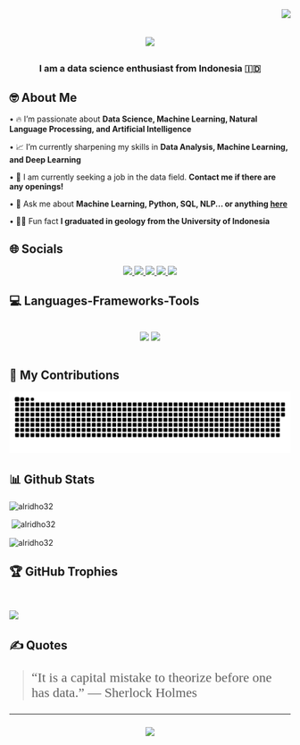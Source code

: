<img align="right" src="https://visitcount.itsvg.in/api?id=alridho32&icon=0&color=5" />

<h1 align="center">
    <img src="https://readme-typing-svg.herokuapp.com/?font=Fredericka+the+Great&color=DC143C&size=50&center=true&vCenter=true&width=1000&height=70&duration=5000&lines=Hi+There!+👋;+My+Name+is+Alridho;+Nice+to+Meet+You!;" />
</h1>

<h3 align="center">I am a data science enthusiast from Indonesia 🇮🇩</h3>

<h2 align="left">🤓 About Me</h2>
<div align="left">

• 🔥 I’m passionate about **Data Science, Machine Learning, Natural Language Processing, and Artificial Intelligence**

• 📈 I’m currently sharpening my skills in **Data Analysis, Machine Learning, and Deep Learning**

• 💼 I am currently seeking a job in the data field. **Contact me if there are any openings!**

• 💬 Ask me about **Machine Learning, Python, SQL, NLP... or anything [here](https://github.com/alridho32/alridho32/issues)**

• 👨‍🎓 Fun fact **I graduated in geology from the University of Indonesia**

<h2 align="left">🌐 Socials</h2>

<div align="center"> 
  <a href="https://instagram.com/alridhozulkarnaen" target="_blank">
    <img src="https://img.shields.io/badge/Instagram-%23E4405F.svg?style=for-the-badge&logo=instagram&logoColor=white" />
  </a>
  <a href="https://discord.gg/4JTwCAgF" target="_blank">
    <img src="https://img.shields.io/badge/Discord-%237289DA.svg?style=for-the-badge&logo=discord&logoColor=white" />
  </a>
  <a href="mailto:alridhowork@gmail.com" target="_blank">
    <img src="https://img.shields.io/badge/Gmail-%23D14836.svg?style=for-the-badge&logo=gmail&logoColor=white" />
  </a>
  <a href="https://www.linkedin.com/in/alridho32/" target="_blank">
    <img src="https://img.shields.io/badge/LinkedIn-%230077B5.svg?style=for-the-badge&logo=linkedin&logoColor=white" />
  </a>
  <a href="https://public.tableau.com/app/profile/achmed.alridho.zulkarnaen/vizzes" target="_blank">
    <img src="https://img.shields.io/badge/Tableau-%23E97627.svg?style=for-the-badge&logo=tableau&logoColor=white" />
  </a>
</div>

<h2 align="left">💻 Languages-Frameworks-Tools</h2>
<br/>
<div align="center">
    <img src="https://skillicons.dev/icons?i=vscode,github,git,docker" />
    <img src="https://skillicons.dev/icons?i=python,mongodb,postgres,sklearn,selenium,tensorflow" /><br>
</div>

<br/>

<div align="left">
  <h2>🐍 My Contributions</h2>
  <img alt="snake eating my contributions" src="https://raw.githubusercontent.com/alridho32/alridho32/output/github-contribution-grid-snake.svg" />
  
  <br/>

<h2 align="left">📊 Github Stats</h2>
<p>
  <img align="center" src="https://github-readme-stats.vercel.app/api?username=alridho32&theme=radical&hide_border=false&include_all_commits=false&count_private=false" alt="alridho32" />
</p>
<p>
  &nbsp;<img align="center" src="https://github-readme-streak-stats.herokuapp.com/?user=alridho32&theme=radical&hide_border=false" alt="alridho32" />
</p>
<p>
  <img align="center" src="https://github-readme-stats.vercel.app/api/top-langs/?username=alridho32&theme=radical&hide_border=false&include_all_commits=false&count_private=false&layout=compact" alt="alridho32" />
</p>


<h2 align="left">🏆 GitHub Trophies</h2>
<br/>

![](https://github-profile-trophy.vercel.app/?username=alridho32&theme=tokyonight&no-frame=false&no-bg=true&margin-w=4)


<h2 align="left">✍️ Quotes</h2>
<blockquote>
  <p style="font-size: 24px; font-family: 'Georgia', serif;">
    “It is a capital mistake to theorize before one has data.” — Sherlock Holmes 🕵🏻
  </p>
</blockquote>

<hr>
<h3 align="center">
    <img src="https://readme-typing-svg.herokuapp.com/?font=Fredericka+the+Great&color=DC143C&size=50&center=true&vCenter=true&width=1000&height=70&duration=5000&lines=Thanks+for+visiting!+👊;+Contact+me+on+Linkedin+anytime!;+See+Ya!;" />
</h3>
